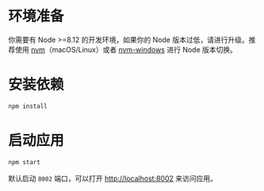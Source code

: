 # 环境准备
你需要有 Node >=8.12 的开发环境，如果你的 Node 版本过低，请进行升级。推荐使用 [nvm](https://github.com/creationix/nvm#installation)（macOS/Linux）或者 [nvm-windows](https://github.com/coreybutler/nvm-windows#node-version-manager-nvm-for-windows) 进行 Node 版本切换。

# 安装依赖

```bash
npm install
```

# 启动应用

```bash
npm start
```

默认启动 `8002` 端口，可以打开 [http://localhost:8002](http://localhost:8002) 来访问应用。